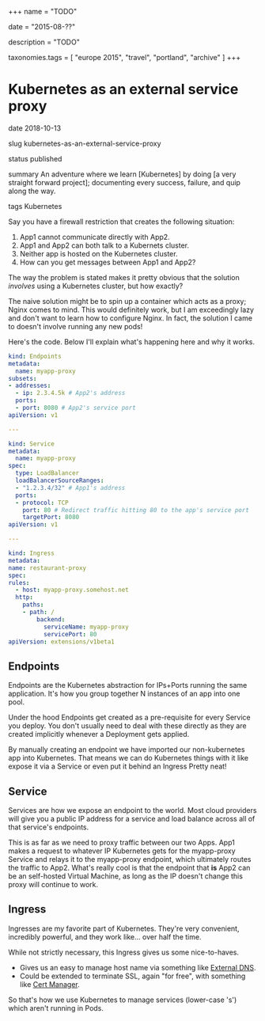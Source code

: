 +++
name = "TODO"

date = "2015-08-??"

description = "TODO"

taxonomies.tags = [
    "europe 2015", "travel", "portland", "archive"
]
+++
# Kubernetes as an external service proxy

date
2018-10-13

slug
kubernetes-as-an-external-service-proxy

status
published

summary
An adventure where we learn \[Kubernetes\] by doing \[a very straight
forward project\]; documenting every success, failure, and quip along
the way.

tags
Kubernetes

Say you have a firewall restriction that creates the following
situation:

1.  App1 cannot communicate directly with App2.
2.  App1 and App2 can both talk to a Kubernets cluster.
3.  Neither app is hosted on the Kubernetes cluster.
4.  How can you get messages between App1 and App2?

The way the problem is stated makes it pretty obvious that the solution
*involves* using a Kubernetes cluster, but how exactly?

The naive solution might be to spin up a container which acts as a
proxy; Nginx comes to mind. This would definitely work, but I am
exceedingly lazy and don't want to learn how to configure Nginx. In
fact, the solution I came to doesn't involve running any new pods!

Here's the code. Below I'll explain what's happening here and why it
works.

``` yaml
kind: Endpoints
metadata:
  name: myapp-proxy
subsets:
- addresses:
  - ip: 2.3.4.5k # App2's address
  ports:
  - port: 8080 # App2's service port
apiVersion: v1

---

kind: Service
metadata:
  name: myapp-proxy
spec:
  type: LoadBalancer
  loadBalancerSourceRanges:
  - "1.2.3.4/32" # App1's address
  ports:
  - protocol: TCP
    port: 80 # Redirect traffic hitting 80 to the app's service port
    targetPort: 8080
apiVersion: v1

---

kind: Ingress
metadata:
name: restaurant-proxy
spec:
rules:
  - host: myapp-proxy.somehost.net
  http:
    paths:
    - path: /
        backend:
          serviceName: myapp-proxy
          servicePort: 80
apiVersion: extensions/v1beta1
```

## Endpoints

Endpoints are the Kubernetes abstraction for IPs+Ports running the same
application. It's how you group together N instances of an app into one
pool.

Under the hood Endpoints get created as a pre-requisite for every
Service you deploy. You don't usually need to deal with these directly
as they are created implicitly whenever a Deployment gets applied.

By manually creating an endpoint we have imported our non-kubernetes app
into Kubernetes. That means we can do Kubernetes things with it like
expose it via a Service or even put it behind an Ingress Pretty neat!

## Service

Services are how we expose an endpoint to the world. Most cloud
providers will give you a public IP address for a service and load
balance across all of that service's endpoints.

This is as far as we need to proxy traffic between our two Apps. App1
makes a request to whatever IP Kubernetes gets for the
<span class="title-ref">myapp-proxy</span> Service and relays it to the
<span class="title-ref">myapp-proxy</span> endpoint, which ultimately
routes the traffic to App2. What's really cool is that the endpoint that
**is** App2 can be an self-hosted Virtual Machine, as long as the IP
doesn't change this proxy will continue to work.

## Ingress

Ingresses are my favorite part of Kubernetes. They're very convenient,
incredibly powerful, and they work like... over half the time.

While not strictly necessary, this Ingress gives us some nice-to-haves.

- Gives us an easy to manage host name via something like [External
  DNS](https://github.com/kubernetes-incubator/external-dns).
- Could be extended to terminate SSL, again "for free", with something
  like [Cert Manager](https://github.com/jetstack/cert-manager).

So that's how we use Kubernetes to manage services (lower-case 's')
which aren't running in Pods.
